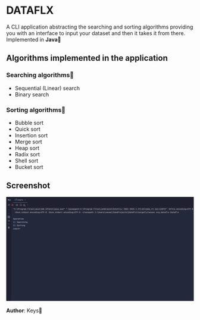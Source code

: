 # DATAFLX
A CLI application abstracting the searching and sorting algorithms providing you with an interface to input your dataset and then it takes it from there.  
Implemented in **Java**🍵

## Algorithms implemented in the application
### Searching algorithms🔎  
- Sequential (Linear) search
- Binary search
### Sorting algorithms🔀
- Bubble sort
- Quick sort
- Insertion sort
- Merge sort
- Heap sort
- Radix sort
- Shell sort
- Bucket sort

## Screenshot
![DataFlx screenshot](screenshots/DataFlx.gif)

**Author**: Keys🚀